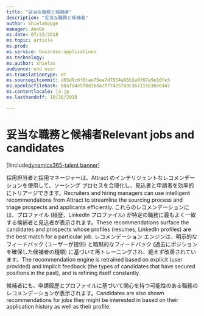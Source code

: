 ```yaml
---
title: "妥当な職務と候補者"
description: "妥当な職務と候補者"
author: ShielaSogge
manager: AnnBe
ms.date: 07/22/2018
ms.topic: article
ms.prod: 
ms.service: business-applications
ms.technology: 
ms.author: shielas
audience: end user
ms.translationtype: HT
ms.sourcegitcommit: d65d9c6f9cae75ea7d7934a95b3a9f67a9e10fe3
ms.openlocfilehash: 88afd4e5f8d16da7f77425fa9c367115836e0347
ms.contentlocale: ja-jp
ms.lasthandoff: 10/26/2018

---
```


# <a name="relevant-jobs-and-candidates"></a><span data-ttu-id="0a644-103">妥当な職務と候補者</span><span class="sxs-lookup"><span data-stu-id="0a644-103">Relevant jobs and candidates</span></span>

[!include[dynamics365-talent banner](../../includes/dynamics365-talent.md)]

<span data-ttu-id="0a644-104">採用担当者と採用マネージャーは、Attract のインテリジェントなレコメンデーションを使用して、ソーシング プロセスを合理化し、見込者と申請者を効率的にトリアージできます。</span><span class="sxs-lookup"><span data-stu-id="0a644-104">Recruiters and hiring managers can use intelligent recommendations from Attract to streamline the sourcing process and triage prospects and applicants efficiently.</span></span> <span data-ttu-id="0a644-105">これらのレコメンデーションには、プロファイル (経歴、LinkedIn プロファイル) が特定の職務に最もよく一致する候補者と見込者が表示されます。</span><span class="sxs-lookup"><span data-stu-id="0a644-105">These recommendations surface the candidates and prospects whose profiles (resumes, LinkedIn profiles) are the best match for a particular job.</span></span> <span data-ttu-id="0a644-106">レコメンデーション エンジンは、明示的なフィードバック (ユーザーが提供) と暗黙的なフィードバック (過去にポジションを確保した候補者の種類) に基づいて再トレーニングされ、絶えず改善されています。</span><span class="sxs-lookup"><span data-stu-id="0a644-106">The recommendation engine is retrained based on explicit (user provided) and implicit feedback (the types of candidates that have secured positions in the past), and is refining itself constantly.</span></span>
 
<span data-ttu-id="0a644-107">候補者にも、申請履歴とプロファイルに基づいて関心を持つ可能性のある職務のレコメンデーションが表示されます。</span><span class="sxs-lookup"><span data-stu-id="0a644-107">Candidates are also shown recommendations for jobs they might be interested in based on their application history as well as their profile.</span></span>

<!--
## Who uses this feature
Recruiters
## Availability
Cloud
## Regional availability
Global
-->

